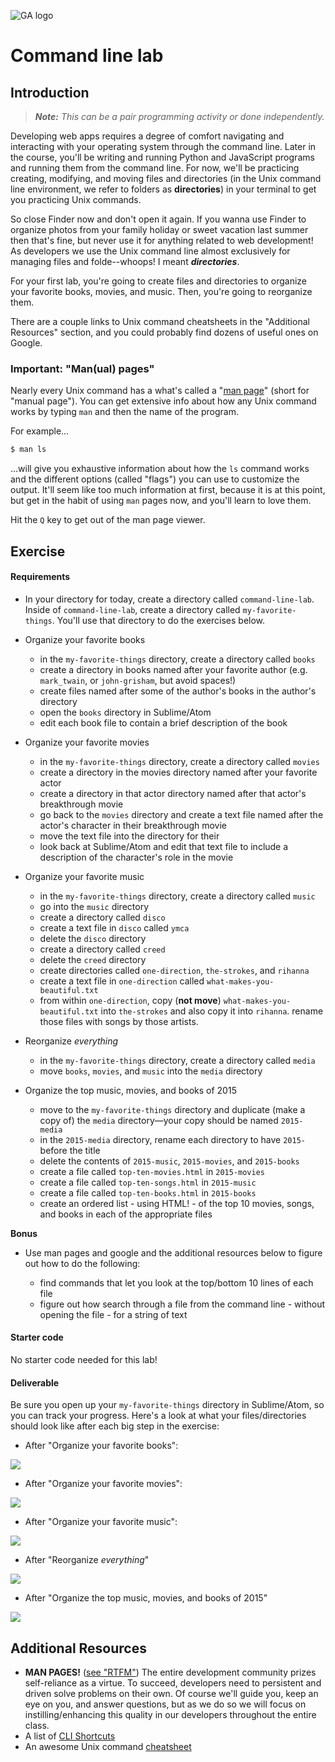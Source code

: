 ![GA logo](https://camo.githubusercontent.com/6ce15b81c1f06d716d753a61f5db22375fa684da/68747470733a2f2f67612d646173682e73332e616d617a6f6e6177732e636f6d2f70726f64756374696f6e2f6173736574732f6c6f676f2d39663838616536633963333837313639306533333238306663663535376633332e706e67)

# Command line lab

## Introduction

> ***Note:*** _This can be a pair programming activity or done independently._

Developing web apps requires a degree of comfort navigating and interacting with your operating system through the command line. Later in the course, you'll be writing and running Python and JavaScript programs and running them from the command line.  For now, we'll be practicing creating, modifying, and moving files and directories (in the Unix command line environment, we refer to folders as **directories**) in your terminal to get you practicing Unix commands. 

So close Finder now and don't open it again.  If you wanna use Finder to organize photos from your family holiday or sweet vacation last summer then that's fine, but never use it for anything related to web development!  As developers we use the Unix command line almost exclusively for managing files and folde--whoops! I meant ***directories***.  

For your first lab, you're going to create files and directories to organize your favorite books, movies, and music. Then, you're going to reorganize them.

There are a couple links to Unix command cheatsheets in the "Additional Resources" section, and you could probably find dozens of useful ones on Google.

### Important: "Man(ual) pages" 

Nearly every Unix command has a what's called a "[man page](https://en.wikipedia.org/wiki/Man_page)" (short for "manual page").  You can get extensive info about how any Unix command works by typing `man` and then the name of the program. 

For example...

```bash
$ man ls
```

...will give you exhaustive information about how the `ls` command works and the different options (called "flags") you can use to customize the output.  It'll seem like too much information at first, because it is at this point, but get in the habit of using `man` pages now, and you'll learn to love them.

Hit the `Q` key to get out of the man page viewer.


## Exercise

#### Requirements

- In your directory for today, create a directory called `command-line-lab`. Inside of `command-line-lab`, create a directory called `my-favorite-things`. You'll use that directory to do the exercises below.

- Organize your favorite books
  - in the `my-favorite-things` directory, create a directory called `books`
  - create a directory in books named after your favorite author (e.g. `mark_twain`, or `john-grisham`, but avoid spaces!)
  - create files named after some of the author's books in the author's directory
  - open the `books` directory in Sublime/Atom
  - edit each book file to contain a brief description of the book


- Organize your favorite movies

  - in the `my-favorite-things` directory, create a directory called `movies`
  - create a directory in the movies directory named after your favorite actor
  - create a directory in that actor directory named after that actor's breakthrough movie
  - go back to the `movies` directory and create a text file named after the actor's character in their breakthrough movie
  - move the text file into the directory for their
  - look back at Sublime/Atom and edit that text file to include a description of the character's role in the movie


- Organize your favorite music

  - in the `my-favorite-things` directory, create a directory called `music`
  - go into the `music` directory
  - create a directory called `disco`
  - create a text file in `disco` called `ymca`
  - delete the `disco` directory
  - create a directory called `creed`
  - delete the `creed` directory
  - create directories called `one-direction`, `the-strokes`, and `rihanna`
  - create a text file in `one-direction` called `what-makes-you-beautiful.txt`
  - from within `one-direction`, copy (**not move**) `what-makes-you-beautiful.txt` into `the-strokes` and also copy it into `rihanna`. rename those files with songs by those artists.


- Reorganize _everything_

  - in the `my-favorite-things` directory, create a directory called `media`
  - move `books`, `movies`, and `music` into the `media` directory


- Organize the top music, movies, and books of 2015

  - move to the `my-favorite-things` directory and duplicate (make a copy of) the `media` directory—your copy should be named `2015-media`
  - in the `2015-media` directory, rename each directory to have `2015-` before the title
  - delete the contents of `2015-music`, `2015-movies`, and `2015-books`
  - create a file called `top-ten-movies.html` in `2015-movies`
  - create a file called `top-ten-songs.html` in `2015-music`
  - create a file called `top-ten-books.html` in `2015-books`
  - create an ordered list - using HTML! - of the top 10 movies, songs, and books in each of the appropriate files

**Bonus**

- Use man pages and google and the additional resources below to figure out how to do the following:

  - find commands that let you look at the top/bottom 10 lines of each file
  - figure out how search through a file from the command line - without opening the file - for a string of text

#### Starter code

No starter code needed for this lab!

#### Deliverable

Be sure you open up your `my-favorite-things` directory in Sublime/Atom, so you can track your progress. Here's a look at what your files/directories should look like after each big step in the exercise:

- After "Organize your favorite books":

![](https://i.imgur.com/ySAjOeO.png)

- After "Organize your favorite movies":

![](https://i.imgur.com/h8WcyVE.png)

- After "Organize your favorite music":

![](https://i.imgur.com/T4E3eAg.png)

- After "Reorganize _everything_"

![](https://i.imgur.com/GEoIps9.png)

- After "Organize the top music, movies, and books of 2015"

![](https://i.imgur.com/EM2m8mL.png)


## Additional Resources

- **MAN PAGES!** ([see "RTFM"](https://en.wikipedia.org/wiki/RTFM)) The entire development community prizes self-reliance as a virtue. To succeed, developers need to persistent and driven solve problems on their own. Of course we'll guide you, keep an eye on you, and answer questions, but as we do so we will focus on instilling/enhancing this quality in our developers throughout the entire class.
- A list of [CLI Shortcuts](https://gist.github.com/alexpchin/01caa027b825d5f98871)
- An awesome Unix command [cheatsheet](https://github.com/veltman/clmystery/blob/master/cheatsheet.md)

